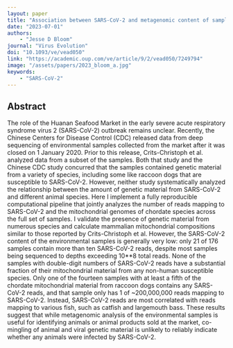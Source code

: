 ```yaml
---
layout: paper
title: "Association between SARS-CoV-2 and metagenomic content of samples from the Huanan Seafood Market"
date: "2023-07-01"
authors: 
    - "Jesse D Bloom"
journal: "Virus Evolution"
doi: "10.1093/ve/vead050"
link: "https://academic.oup.com/ve/article/9/2/vead050/7249794"
image: "/assets/papers/2023_bloom_a.jpg"
keywords:
    - "SARS-CoV-2"
---
```


## Abstract

The role of the Huanan Seafood Market in the early severe acute respiratory syndrome virus 2 (SARS-CoV-2) outbreak remains unclear. Recently, the Chinese Centers for Disease Control (CDC) released data from deep sequencing of environmental samples collected from the market after it was closed on 1 January 2020. Prior to this release, Crits-Christoph et al. analyzed data from a subset of the samples. Both that study and the Chinese CDC study concurred that the samples contained genetic material from a variety of species, including some like raccoon dogs that are susceptible to SARS-CoV-2. However, neither study systematically analyzed the relationship between the amount of genetic material from SARS-CoV-2 and different animal species. Here I implement a fully reproducible computational pipeline that jointly analyzes the number of reads mapping to SARS-CoV-2 and the mitochondrial genomes of chordate species across the full set of samples. I validate the presence of genetic material from numerous species and calculate mammalian mitochondrial compositions similar to those reported by Crits-Christoph et al. However, the SARS-CoV-2 content of the environmental samples is generally very low: only 21 of 176 samples contain more than ten SARS-CoV-2 reads, despite most samples being sequenced to depths exceeding 10**8 total reads. None of the samples with double-digit numbers of SARS-CoV-2 reads have a substantial fraction of their mitochondrial material from any non-human susceptible species. Only one of the fourteen samples with at least a fifth of the chordate mitochondrial material from raccoon dogs contains any SARS-CoV-2 reads, and that sample only has 1 of ~200,000,000 reads mapping to SARS-CoV-2. Instead, SARS-CoV-2 reads are most correlated with reads mapping to various fish, such as catfish and largemouth bass. These results suggest that while metagenomic analysis of the environmental samples is useful for identifying animals or animal products sold at the market, co-mingling of animal and viral genetic material is unlikely to reliably indicate whether any animals were infected by SARS-CoV-2.
